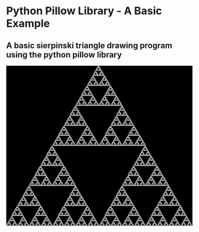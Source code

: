 # Python Pillow Library - A Basic Example
## A basic sierpinski triangle drawing program using the python pillow library
![](output.png)
